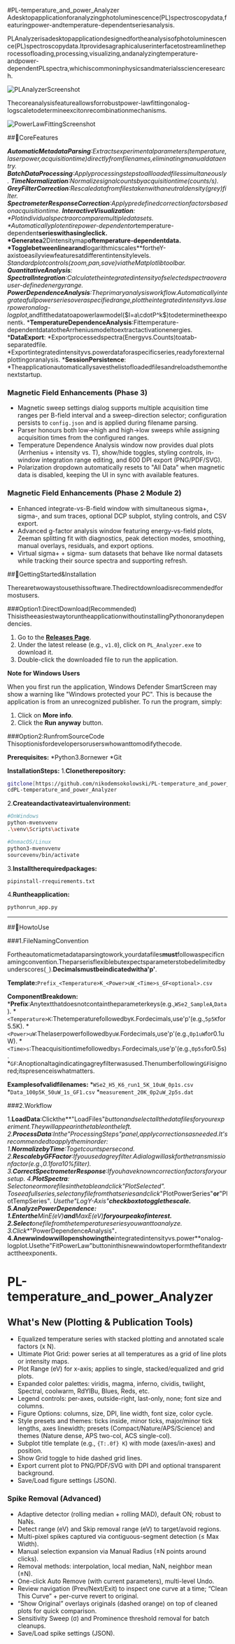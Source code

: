 #PL-temperature_and_power_Analyzer
Adesktopapplicationforanalyzingphotoluminescence(PL)spectroscopydata,featuringpower-andtemperature-dependentseriesanalysis.

PLAnalyzerisadesktopapplicationdesignedfortheanalysisofphotoluminescence(PL)spectroscopydata.Itprovidesagraphicaluserinterfacetostreamlinetheprocessofloading,processing,visualizing,andanalyzingtemperature-andpower-dependentPLspectra,whichiscommoninphysicsandmaterialsscienceresearch.

![PLAnalyzerScreenshot](https://github.com/nikodemsokolowski/PL-temperature_and_power_Analyzer/blob/main/fig1.png?raw=true)

Thecoreanalysisfeatureallowsforrobustpower-lawfittingonalog-logscaletodetermineexcitonrecombinationmechanisms.

![PowerLawFittingScreenshot](https://github.com/nikodemsokolowski/PL-temperature_and_power_Analyzer/blob/main/fig2.png?raw=true)

##🔬CoreFeatures

***AutomaticMetadataParsing**:Extractsexperimentalparameters(temperature,laserpower,acquisitiontime)directlyfromfilenames,eliminatingmanualdataentry.
***BatchDataProcessing**:Applyprocessingstepstoallloadedfilessimultaneously.
***TimeNormalization**:Normalizesignalcountsbyacquisitiontime(counts/s).
***GreyFilterCorrection**:Rescaledatafromfilestakenwithaneutraldensity(grey)filter.
***SpectrometerResponseCorrection**:Applypredefinedcorrectionfactorsbasedonacquisitiontime.
***InteractiveVisualization**:
*Plotindividualspectraorcomparemultipledatasets.
*Automaticallyplotentire**power-dependent**or**temperature-dependent**serieswithasingleclick.
*Generatea**2Dintensitymap**oftemperature-dependentdata.
*Togglebetweenlinearand**logarithmicscales**fortheY-axistoeasilyviewfeaturesatdifferentintensitylevels.
*Standardplotcontrols(zoom,pan,save)viatheMatplotlibtoolbar.
***QuantitativeAnalysis**:
***SpectralIntegration**:Calculatetheintegratedintensityofselectedspectraoverauser-definedenergyrange.
***PowerDependenceAnalysis**:Theprimaryanalysisworkflow.Automaticallyintegrateafullpowerseriesoveraspecifiedrange,plottheintegratedintensityvs.laserpowerona**log-logplot**,andfitthedatatoapowerlawmodel($I=a\cdotP^k$)todeterminetheexponent`k`.
***TemperatureDependenceAnalysis**:Fittemperature-dependentdatatotheArrheniusmodeltoextractactivationenergies.
***DataExport**:
*Exportprocessedspectra(Energyvs.Counts)toatab-separatedfile.
*Exportintegratedintensityvs.powerdataforaspecificseries,readyforexternalplottingoranalysis.
***SessionPersistence**:
*Theapplicationautomaticallysavesthelistofloadedfilesandreloadsthemonthenextstartup.



### Magnetic Field Enhancements (Phase 3)

- Magnetic sweep settings dialog supports multiple acquisition time ranges per B-field interval and a sweep-direction selector; configuration persists to `config.json` and is applied during filename parsing.
- Parser honours both low->high and high->low sweeps while assigning acquisition times from the configured ranges.
- Temperature Dependence Analysis window now provides dual plots (Arrhenius + intensity vs. T), show/hide toggles, styling controls, in-window integration range editing, and 600 DPI export (PNG/PDF/SVG).
- Polarization dropdown automatically resets to "All Data" when magnetic data is disabled, keeping the UI in sync with available features.

### Magnetic Field Enhancements (Phase 2 Module 2)

- Enhanced integrate-vs-B-field window with simultaneous sigma+, sigma-, and sum traces, optional DCP subplot, styling controls, and CSV export.
- Advanced g-factor analysis window featuring energy-vs-field plots, Zeeman splitting fit with diagnostics, peak detection modes, smoothing, manual overlays, residuals, and export options.
- Virtual sigma+ + sigma- sum datasets that behave like normal datasets while tracking their source spectra and supporting refresh.

##🚀GettingStarted&Installation

Therearetwowaystousethissoftware.Thedirectdownloadisrecommendedformostusers.

###Option1:DirectDownload(Recommended)
ThisistheeasiestwaytoruntheapplicationwithoutinstallingPythonoranydependencies.

1.  Go to the [**Releases Page**](https://github.com/nikodemsokolowski/PL-temperature_and_power_Analyzer/releases).
2.  Under the latest release (e.g., `v1.0`), click on `PL_Analyzer.exe` to download it.
3.  Double-click the downloaded file to run the application.

**Note for Windows Users**

When you first run the application, Windows Defender SmartScreen may show a warning like "Windows protected your PC". This is because the application is from an unrecognized publisher.
To run the program, simply:
1. Click on **More info**.
2. Click the **Run anyway** button.

###Option2:RunfromSourceCode
Thisoptionisfordevelopersoruserswhowanttomodifythecode.

**Prerequisites:**
*Python3.8ornewer
*Git

**InstallationSteps:**
1.**Clonetherepository:**
```bash
gitclone[https://github.com/nikodemsokolowski/PL-temperature_and_power_Analyzer.git](https://github.com/nikodemsokolowski/PL-temperature_and_power_Analyzer.git)
cdPL-temperature_and_power_Analyzer
```

2.**Createandactivateavirtualenvironment:**
```bash
#OnWindows
python-mvenvvenv
.\venv\Scripts\activate

#OnmacOS/Linux
python3-mvenvvenv
sourcevenv/bin/activate
```

3.**Installtherequiredpackages:**
```bash
pipinstall-rrequirements.txt
```

4.**Runtheapplication:**
```bash
pythonrun_app.py
```

---

##📖HowtoUse

###1.FileNamingConvention

Fortheautomaticmetadataparsingtowork,yourdatafiles**must**followaspecificnamingconvention.Theparserisflexiblebutexpectsparameterstobedelimitedbyunderscores(`_`).**Decimalsmustbeindicatedwitha'p'**.

**Template:**`Prefix_<Temperature>K_<Power>uW_<Time>s_GF<optional>.csv`

**ComponentBreakdown:**
***Prefix**:Anytextthatdoesnotcontaintheparameterkeys(e.g.,`WSe2_SampleA`,`Data`).
*`<Temperature>K`:Thetemperaturefollowedby`K`.Fordecimals,use'p'(e.g.,`5p5K`for5.5K).
*`<Power>uW`:Thelaserpowerfollowedby`uW`.Fordecimals,use'p'(e.g.,`0p1uW`for0.1uW).
*`<Time>s`:Theacquisitiontimefollowedby`s`.Fordecimals,use'p'(e.g.,`0p5s`for0.5s).
*`GF`:Anoptionaltagindicatingagreyfilterwasused.Thenumberfollowing`GF`isignored;itspresenceiswhatmatters.

**Examplesofvalidfilenames:**
*`WSe2_H5_K6_run1_5K_10uW_0p1s.csv`
*`Data_100p5K_50uW_1s_GF1.csv`
*`measurement_20K_0p2uW_2p5s.dat`

###2.Workflow

1.**LoadData**:Clickthe**"LoadFiles"**buttonandselectallthedatafilesforyourexperiment.Theywillappearinthetableontheleft.
2.**ProcessData**:Inthe"ProcessingSteps"panel,applycorrectionsasneeded.It'srecommendedtoapplytheminorder:
1.**NormalizebyTime**:Togetcountspersecond.
2.**RescalebyGFFactor**:Ifyouusedagreyfilter.Adialogwillaskforthetransmissionfactor(e.g.,0.1fora10%filter).
3.**CorrectSpectrometerResponse**:Ifyouhaveknowncorrectionfactorsforyoursetup.
4.**PlotSpectra**:
*Selectoneormorefilesinthetableandclick**"PlotSelected"**.
*Toseeafullseries,selectanyfilefromthatseriesandclick**"PlotPowerSeries"**or**"PlotTempSeries"**.
*Usethe**"LogY-Axis"**checkboxtotogglethescale.
5.**AnalyzePowerDependence**:
1.Enterthe**MinE(eV)**and**MaxE(eV)**foryourpeakofinterest.
2.Select**one**filefromthetemperatureseriesyouwanttoanalyze.
3.Click**"PowerDependenceAnalysis"**.
4.Anewwindowwillopenshowingthe**integratedintensityvs.power**onalog-logplot.Usethe"FitPowerLaw"buttoninthisnewwindowtoperformthefitandextracttheexponent`k`.

# PL-temperature_and_power_Analyzer
## What's New (Plotting & Publication Tools)

- Equalized temperature series with stacked plotting and annotated scale factors (x N).
- Ultimate Plot Grid: power series at all temperatures as a grid of line plots or intensity maps.
- Plot Range (eV) for x-axis; applies to single, stacked/equalized and grid plots.
- Expanded color palettes: viridis, magma, inferno, cividis, twilight, Spectral, coolwarm, RdYlBu, Blues, Reds, etc.
- Legend controls: per-axes, outside-right, last-only, none; font size and columns.
- Figure Options: columns, size, DPI, line width, font size, color cycle.
- Style presets and themes: ticks inside, minor ticks, major/minor tick lengths, axes linewidth; presets (Compact/Nature/APS/Science) and themes (Nature dense, APS two-col, ACS single-col).
- Subplot title template (e.g., `{T:.0f} K`) with mode (axes/in-axes) and position.
- Show Grid toggle to hide dashed grid lines.
- Export current plot to PNG/PDF/SVG with DPI and optional transparent background.
- Save/Load figure settings (JSON).

### Spike Removal (Advanced)

- Adaptive detector (rolling median + rolling MAD), default ON; robust to NaNs.
- Detect range (eV) and Skip removal range (eV) to target/avoid regions.
- Multi-pixel spikes captured via contiguous-segment detection (≤ Max Width).
- Manual selection expansion via Manual Radius (±N points around clicks).
- Removal methods: interpolation, local median, NaN, neighbor mean (±N).
- One-click Auto Remove (with current parameters), multi-level Undo.
- Review navigation (Prev/Next/Exit) to inspect one curve at a time; “Clean This Curve” + per-curve revert to original.
- “Show Original” overlays originals (dashed orange) on top of cleaned plots for quick comparison.
- Sensitivity Sweep (σ) and Prominence threshold removal for batch cleanups.
- Save/Load spike settings (JSON).
